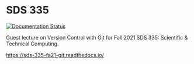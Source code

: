 # SDS 335

[![Documentation Status](https://readthedocs.org/projects/sds-335-fa21-git/badge/?version=latest)](https://sds-335-fa21-git.readthedocs.io/en/latest/?badge=latest)


Guest lecture on Version Control with Git for Fall 2021 SDS 335: Scientific &
Technical Computing.

https://sds-335-fa21-git.readthedocs.io/

